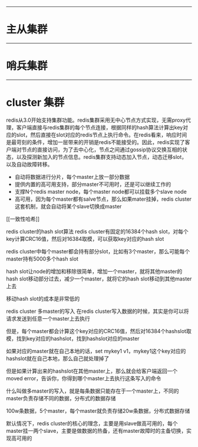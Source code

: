 ___
# 主从集群


___
# 哨兵集群




___
# cluster 集群
redis从3.0开始支持集群功能。redis集群采用无中心节点方式实现，无需proxy代理，客户端直接与redis集群的每个节点连接，根据同样的hash算法计算出key对应的slot，然后直接在slot对应的redis节点上执行命令。在redis看来，响应时间是最苛刻的条件，增加一层带来的开销是redis不能接受的。因此，redis实现了客户端对节点的直接访问，为了去中心化，节点之间通过gossip协议交换互相的状态，以及探测新加入的节点信息。redis集群支持动态加入节点，动态迁移slot，以及自动故障转移。
- 自动将数据进行分片，每个master上放一部分数据
- 提供内置的高可用支持，部分master不可用时，还是可以继续工作的
- 支撑N个redis master node，每个master node都可以挂载多个slave node
- 高可用，因为每个master都有salve节点，那么如果mater挂掉，redis cluster这套机制，就会自动将某个slave切换成master

[[一致性哈希]]

redis cluster的hash slot算法
redis cluster有固定的16384个hash slot，对每个key计算CRC16值，然后对16384取模，可以获取key对应的hash slot

redis cluster中每个master都会持有部分slot，比如有3个master，那么可能每个master持有5000多个hash slot

hash slot让node的增加和移除很简单，增加一个master，就将其他master的hash slot移动部分过去，减少一个master，就将它的hash slot移动到其他master上去

移动hash slot的成本是非常低的

redis cluster 多master的写入
在redis cluster写入数据的时候，其实是你可以将请求发送到任意一个master上去执行

但是，每个master都会计算这个key对应的CRC16值，然后对16384个hashslot取模，找到key对应的hashslot，找到hashslot对应的master

如果对应的master就在自己本地的话，set mykey1 v1，mykey1这个key对应的hashslot就在自己本地，那么自己就处理掉了

但是如果计算出来的hashslot在其他master上，那么就会给客户端返回一个moved error，告诉你，你得到哪个master上去执行这条写入的命令

什么叫做多master的写入，就是每条数据只能存在于一个master上，不同的master负责存储不同的数据，分布式的数据存储

100w条数据，5个master，每个master就负责存储20w条数据，分布式数据存储

默认情况下，redis cluster的核心的理念，主要是用slave做高可用的，每个master挂一两个slave，主要是做数据的热备，还有master故障时的主备切换，实现高可用的






